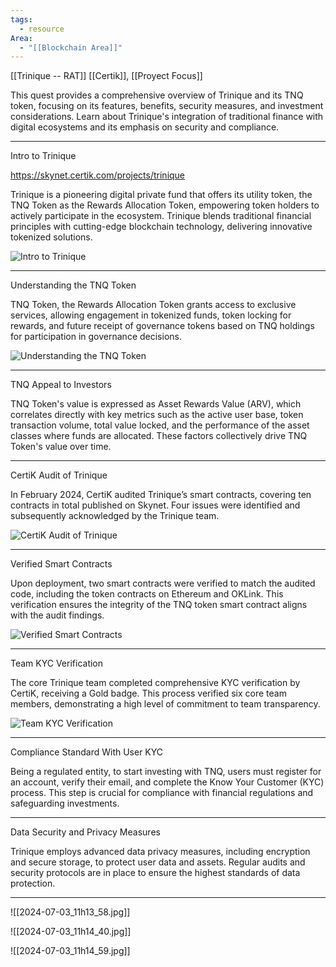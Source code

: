 ```yaml
---
tags:
  - resource
Area:
  - "[[Blockchain Area]]"
---
```

[[Trinique -- RAT]]
[[Certik]], [[Proyect Focus]]

This quest provides a comprehensive overview of Trinique and its TNQ token, focusing on its features, benefits, security measures, and investment considerations. Learn about Trinique's integration of traditional finance with digital ecosystems and its emphasis on security and compliance.

---
Intro to Trinique

https://skynet.certik.com/projects/trinique

Trinique is a pioneering digital private fund that offers its utility token, the TNQ Token as the Rewards Allocation Token, empowering token holders to actively participate in the ecosystem. Trinique blends traditional financial principles with cutting-edge blockchain technology, delivering innovative tokenized solutions.

![Intro to Trinique](https://skynet.certik.com/_next/image?url=https%3A%2F%2Fimages.ctfassets.net%2Fjqfm0se0f03r%2F6xejOj9MDsYQDcEba7lvwI%2F39001841426d340f7b10bcfce06ec4bb%2FScreenshot_2024-06-11_at_11.09.31_PM.png&w=3840&q=75)

---
Understanding the TNQ Token

TNQ Token, the Rewards Allocation Token grants access to exclusive services, allowing engagement in tokenized funds, token locking for rewards, and future receipt of governance tokens based on TNQ holdings for participation in governance decisions.

![Understanding the TNQ Token](https://skynet.certik.com/_next/image?url=https%3A%2F%2Fimages.ctfassets.net%2Fjqfm0se0f03r%2F2PQvIUcvAIvGoA1IHBcZsY%2F932066e53bb2542da43cb73f36a33c04%2FScreenshot_2024-07-02_at_10.51.03_AM.png&w=3840&q=75)

---
TNQ Appeal to Investors

TNQ Token's value is expressed as Asset Rewards Value (ARV), which correlates directly with key metrics such as the active user base, token transaction volume, total value locked, and the performance of the asset classes where funds are allocated. These factors collectively drive TNQ Token's value over time.

---
CertiK Audit of Trinique

In February 2024, CertiK audited Trinique’s smart contracts, covering ten contracts in total published on Skynet. Four issues were identified and subsequently acknowledged by the Trinique team.

![CertiK Audit of Trinique](https://skynet.certik.com/_next/image?url=https%3A%2F%2Fimages.ctfassets.net%2Fjqfm0se0f03r%2F3cXQ2JF1CZaas0dNXhwLmn%2F833801ec75f69c8e65a6edab13003de3%2FScreenshot_2024-06-11_at_11.12.35_PM.png&w=3840&q=75)

---
Verified Smart Contracts

Upon deployment, two smart contracts were verified to match the audited code, including the token contracts on Ethereum and OKLink. This verification ensures the integrity of the TNQ token smart contract aligns with the audit findings.

![Verified Smart Contracts](https://skynet.certik.com/_next/image?url=https%3A%2F%2Fimages.ctfassets.net%2Fjqfm0se0f03r%2F1UCHIKfD4G5NfB83CeZuCy%2F9f235f810501611c29feb16b4e7e8208%2FScreenshot_2024-06-11_at_11.13.45_PM.png&w=3840&q=75)

---
Team KYC Verification

The core Trinique team completed comprehensive KYC verification by CertiK, receiving a Gold badge. This process verified six core team members, demonstrating a high level of commitment to team transparency.

![Team KYC Verification](https://skynet.certik.com/_next/image?url=https%3A%2F%2Fimages.ctfassets.net%2Fjqfm0se0f03r%2F1rP4IjS5frD94lQQH4QrkC%2F507024c034fdf829c3124b1a03a367e6%2FScreenshot_2024-06-11_at_11.14.42_PM.png&w=3840&q=75)

---
Compliance Standard With User KYC

Being a regulated entity, to start investing with TNQ, users must register for an account, verify their email, and complete the Know Your Customer (KYC) process. This step is crucial for compliance with financial regulations and safeguarding investments.

---
Data Security and Privacy Measures

Trinique employs advanced data privacy measures, including encryption and secure storage, to protect user data and assets. Regular audits and security protocols are in place to ensure the highest standards of data protection.

---
![[2024-07-03_11h13_58.jpg]]

![[2024-07-03_11h14_40.jpg]]

![[2024-07-03_11h14_59.jpg]]